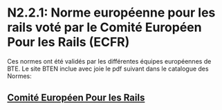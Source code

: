 # N2.2.1: Norme européenne pour les rails voté par le Comité Européen Pour les Rails (ECFR)

Ces normes ont été validés par les différentes équipes européennes de BTE. 
Le site BTEN inclue avec joie le pdf suivant dans le catalogue des Normes:

## [Comité Européen Pour les Rails](https://cdn.discordapp.com/attachments/702235118374223912/708427354296287342/ECFRS_1.pdf)
